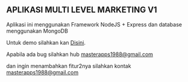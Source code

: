 ## APLIKASI MULTI LEVEL MARKETING V1

Aplikasi ini menggunakan Framework NodeJS + Express dan database menggunakan MongoDB

Untuk demo silahkan kan [Disini](http://35.240.172.71:8080).

Apabila ada bug silahkan hub masterapps1988@gmail.com

dan ingin menambahkan fitur2nya silahkan kontak masterapps1988@gmail.com